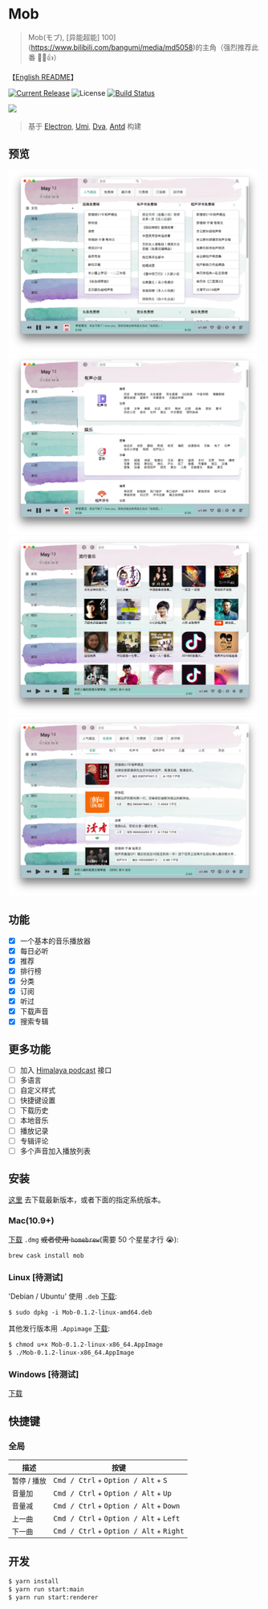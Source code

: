 # Mob

> Mob(モブ), [异能超能] 100](https://www.bilibili.com/bangumi/media/md5058)的主角（强烈推荐此番 👍🏻👍）

【[English README](https://github.com/zenghongtu/Mob/blob/master/README.md)】

[![Current Release](https://img.shields.io/github/release/zenghongtu/Mob.svg?style=flat-square)](https://github.com/zenghongtu/Mob/releases)
![License](https://img.shields.io/github/license/zenghongtu/Mob.svg?style=flat-square)
[![Build Status](https://travis-ci.org/zenghongtu/Mob.svg?branch=master)](https://travis-ci.org/zenghongtu/Mob) [](https://camo.githubusercontent.com/367dc8fdf5ea8444dd116c43c7900d9a1b1e9862/68747470733a2f2f696d672e736869656c64732e696f2f6769746875622f6c6963656e73652f7472617a796e2f69656173654d757369632e7376673f7374796c653d666c61742d737175617265)

<img src="https://github.com/zenghongtu/Mob/blob/master/build/icons/128x128.png" />

> 基于 [Electron](https://github.com/electron/electron), [Umi](https://github.com/umijs/umi), [Dva](https://github.com/dvajs/dva), [Antd](https://github.com/ant-design/ant-design) 构建

## 预览

![](images/2019-05-12-23-50-45.png)
![](images/2019-05-12-23-50-58.png)
![](images/2019-05-13-00-26-40.png)
![](images/2019-05-13-00-27-08.png)

## 功能

- [x] 一个基本的音乐播放器
- [x] 每日必听
- [x] 推荐
- [x] 排行榜
- [x] 分类
- [x] 订阅
- [x] 听过
- [x] 下载声音
- [x] 搜索专辑

## 更多功能

- [ ] 加入 [Himalaya podcast](https://www.himalaya.com/) 接口
- [ ] 多语言
- [ ] 自定义样式
- [ ] 快捷键设置
- [ ] 下载历史
- [ ] 本地音乐
- [ ] 播放记录
- [ ] 专辑评论
- [ ] 多个声音加入播放列表

## 安装

[这里](https://github.com/zenghongtu/Mob/releases/latest) 去下载最新版本，或者下面的指定系统版本。

### Mac(10.9+)

[下载](https://github.com/zenghongtu/Mob/releases/download/v0.1.2/Mob-0.1.2-mac.dmg) `.dmg` ~~或者使用 `homebrew`~~(需要 50 个星星才行 😭):

```
brew cask install mob
```

### Linux [待测试]

'Debian / Ubuntu' 使用 `.deb` [下载](https://github.com/zenghongtu/Mob/releases/download/v0.1.2/Mob-0.1.2-linux-amd64.deb):

```
$ sudo dpkg -i Mob-0.1.2-linux-amd64.deb
```

其他发行版本用 `.Appimage` [下载](https://github.com/zenghongtu/Mob/releases/download/v0.1.2/Mob-0.1.2-linux-x86_64.AppImage):

```
$ chmod u+x Mob-0.1.2-linux-x86_64.AppImage
$ ./Mob-0.1.2-linux-x86_64.AppImage
```

### Windows [待测试]

[下载](https://github.com/zenghongtu/Mob/releases/download/v0.1.2/Mob-0.1.2-win.exe)

## 快捷键

### 全局

| 描述        | 按键                                                               |
| ----------- | ------------------------------------------------------------------ |
| 暂停 / 播放 | <kbd>Cmd / Ctrl</kbd> + <kbd>Option / Alt</kbd> + <kbd>S</kbd>     |
| 音量加      | <kbd>Cmd / Ctrl</kbd> + <kbd>Option / Alt</kbd> + <kbd>Up</kbd>    |
| 音量减      | <kbd>Cmd / Ctrl</kbd> + <kbd>Option / Alt</kbd> + <kbd>Down</kbd>  |
| 上一曲      | <kbd>Cmd / Ctrl</kbd> + <kbd>Option / Alt</kbd> + <kbd>Left</kbd>  |
| 下一曲      | <kbd>Cmd / Ctrl</kbd> + <kbd>Option / Alt</kbd> + <kbd>Right</kbd> |

## 开发

```
$ yarn install
$ yarn run start:main
$ yarn run start:renderer
```
